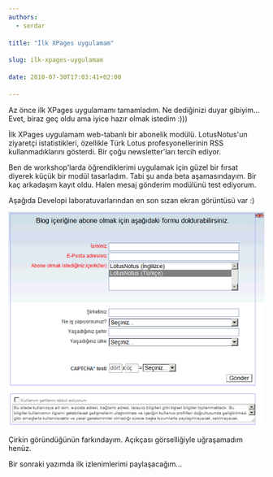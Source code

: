 ```yaml
---
authors:
  - serdar

title: "İlk XPages uygulamam"

slug: ilk-xpages-uygulamam

date: 2010-07-30T17:03:41+02:00

---
```


Az önce ilk XPages uygulamamı tamamladım. Ne dediğinizi duyar gibiyim... Evet, biraz geç oldu ama iyice hazır olmak istedim :)))
<!-- more -->
İlk XPages uygulamam web-tabanlı bir abonelik modülü. LotusNotus'un ziyaretçi istatistikleri, özellikle Türk Lotus profesyonellerinin RSS kullanmadıklarını gösterdi. Bir çoğu newsletter'ları tercih ediyor.

Ben de workshop'larda öğrendiklerimi uygulamak için güzel bir fırsat diyerek küçük bir modül tasarladım. Tabi şu anda beta aşamasındayım. Bir kaç arkadaşım kayıt oldu. Halen mesaj gönderim modülünü test ediyorum.

Aşağıda Developi laboratuvarlarından en son sızan ekran görüntüsü var :)

![Image:İlk XPages uygulamam](../../images/imported/ilk-xpages-uygulamam-M2.gif)

Çirkin göründüğünün farkındayım. Açıkçası görselliğiyle uğraşamadım henüz.

Bir sonraki yazımda ilk izlenimlerimi paylaşacağım...
